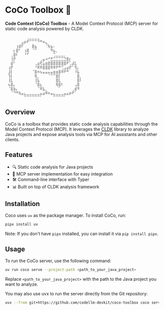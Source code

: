 # CoCo Toolbox 🥥

**Code Context (CoCo) Toolbox** - A Model Context Protocol (MCP) server for static code analysis powered by CLDK.

```
⠀⠀⠀⠀⠀⠀⠀⠀⢀⣀⣀⣀⣀⠀⠀⠀⠀⠀⠀⠀⠀⠀⠀⠀⠀⠀⠀⠀⠀⠀
⠀⠀⠀⠀⠀⠀⣠⡶⠟⠉⠉⠉⠙⠛⠶⣄⠀⠀⠀⠀⠀⠀⠀⠀⠀⠀⠀⠀⠀⠀
⠀⠀⠀⠀⢰⣾⠏⠀⠀⠀⣿⣦⠀⠀⠀⠈⢷⣦⠄⠀⠀⠀⠀⠀⠀⠀⠀⠀⠀⠀
⠀⠀⠀⡆⣿⠃⠀⢰⣿⠀⠈⠉⠀⠀⠀⠀⠀⠻⣦⡀⠀⠀⠀⠀⠀⠀⠀⠀⠀⠀
⠀⠀⢀⣿⠇⠀⠀⠘⠋⠀⠀⠀⠀⠀⠀⠀⠀⠀⢉⣀⣀⣀⡀⠀⠀⠀⠀⠀⠀⠀
⠀⠀⢸⡟⠀⠀⠀⠀⠀⠀⠀⠀⠀⢀⣤⠴⠚⣛⣉⣉⣉⣉⣙⣿⡆⠀⠀⠀⠀⠀
⠀⠀⣾⠃⠀⠀⠀⠀⠀⠀⠀⢀⣴⢟⣥⣶⣿⣿⣿⣿⣿⣿⣿⠟⢁⣼⣇⠀⠀⠀
⠀⢰⡟⠀⠀⠀⠀⠀⠀⠀⠀⠘⠿⠿⣿⣿⣿⠿⠿⠟⠛⢉⣠⣴⡟⠁⢻⡄⠀⠀
⠀⣸⡇⠀⠀⠀⠀⠀⠀⠀⠈⣿⠶⢦⣤⣤⣤⣤⣶⣶⣿⠿⠟⠛⠀⠀⠸⣧⠀⠀
⠀⢹⡇⠀⠀⠀⠀⠀⠀⠀⠀⢿⡀⠀⠀⠀⠈⠉⠉⣿⡇⠀⠀⠀⠀⠀⠀⣿⡀⠀
⠀⢸⣇⠀⠀⠀⠀⠀⠀⠀⠀⢸⣧⠀⠀⠀⠀⠀⠀⣿⣇⠀⠀⠀⠀⠀⠀⣿⠇⠀
⠀⢦⣿⡄⠀⠀⠀⠀⠀⠀⠀⠈⣿⣆⠀⠀⠀⠀⠀⢿⣿⠇⠀⠀⠀⠀⢠⣿⠀⠀
⠀⠈⣿⣷⡄⠀⠀⠀⠀⠀⠀⠀⠈⠿⣧⡀⠀⠀⠀⠀⠁⠀⠀⠀⠀⢀⣾⠻⠀⠀
⠀⠀⠈⠙⠛⢷⣤⣄⣀⣀⣀⣀⣀⣤⣴⠿⠶⣤⣄⣀⣀⣀⣤⣤⡶⠟⠁⠀⠀⠀
⠀⠀⠀⠀⠀⠀⠀⠉⠉⠉⠉⠉⠉⠁⠀⠀⠀⠀⠉⠉⠉⠉⠁⠀⠀⠀⠀⠀⠀⠀
```
## Overview

CoCo is a toolbox that provides static code analysis capabilities through the Model Context Protocol (MCP). It leverages the [CLDK](https://github.com/codellm-devkit/cldk) library to analyze Java projects and expose analysis tools via MCP for AI assistants and other clients.

## Features

- 🔍 Static code analysis for Java projects
- 🔌 MCP server implementation for easy integration
- 🛠️ Command-line interface with Typer
- 📊 Built on top of CLDK analysis framework

## Installation

Coco uses `uv` as the package manager. To install CoCo, run:

```bash
pipx install uv
```
Note: If you don't have `pipx` installed, you can install it via `pip install pipx`.

## Usage

To run the CoCo server, use the following command:

```bash
uv run coco serve --project-path <path_to_your_java_project>
```

Replace `<path_to_your_java_project>` with the path to the Java project you want to analyze.

You may also use uvx to run the server directly from the Git repository:

```bash
uvx --from git+https://github.com/codellm-devkit/coco-toolbox coco serve --project-path <path_to_your_java_project>
```
